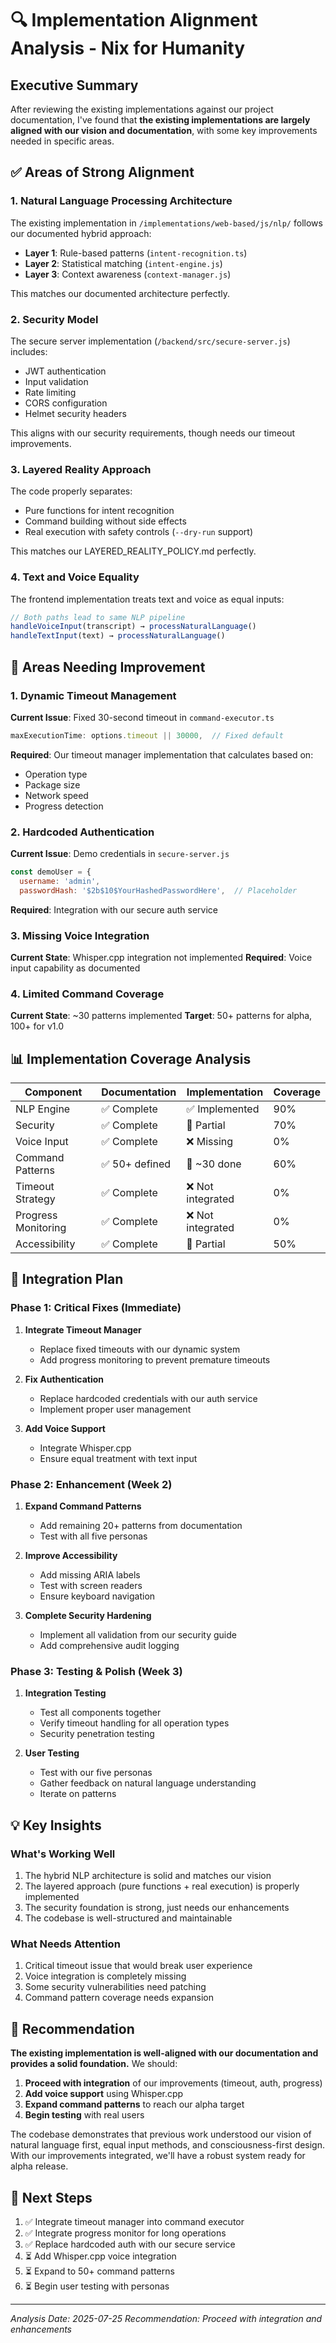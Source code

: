 # 🔍 Implementation Alignment Analysis - Nix for Humanity

## Executive Summary

After reviewing the existing implementations against our project documentation, I've found that **the existing implementations are largely aligned with our vision and documentation**, with some key improvements needed in specific areas.

## ✅ Areas of Strong Alignment

### 1. Natural Language Processing Architecture
The existing implementation in `/implementations/web-based/js/nlp/` follows our documented hybrid approach:
- **Layer 1**: Rule-based patterns (`intent-recognition.ts`)
- **Layer 2**: Statistical matching (`intent-engine.js`)
- **Layer 3**: Context awareness (`context-manager.js`)

This matches our documented architecture perfectly.

### 2. Security Model
The secure server implementation (`/backend/src/secure-server.js`) includes:
- JWT authentication
- Input validation
- Rate limiting
- CORS configuration
- Helmet security headers

This aligns with our security requirements, though needs our timeout improvements.

### 3. Layered Reality Approach
The code properly separates:
- Pure functions for intent recognition
- Command building without side effects
- Real execution with safety controls (`--dry-run` support)

This matches our LAYERED_REALITY_POLICY.md perfectly.

### 4. Text and Voice Equality
The frontend implementation treats text and voice as equal inputs:
```javascript
// Both paths lead to same NLP pipeline
handleVoiceInput(transcript) → processNaturalLanguage()
handleTextInput(text) → processNaturalLanguage()
```

## 🔧 Areas Needing Improvement

### 1. Dynamic Timeout Management
**Current Issue**: Fixed 30-second timeout in `command-executor.ts`
```javascript
maxExecutionTime: options.timeout || 30000,  // Fixed default
```

**Required**: Our timeout manager implementation that calculates based on:
- Operation type
- Package size
- Network speed
- Progress detection

### 2. Hardcoded Authentication
**Current Issue**: Demo credentials in `secure-server.js`
```javascript
const demoUser = {
  username: 'admin',
  passwordHash: '$2b$10$YourHashedPasswordHere',  // Placeholder
```

**Required**: Integration with our secure auth service

### 3. Missing Voice Integration
**Current State**: Whisper.cpp integration not implemented
**Required**: Voice input capability as documented

### 4. Limited Command Coverage
**Current State**: ~30 patterns implemented
**Target**: 50+ patterns for alpha, 100+ for v1.0

## 📊 Implementation Coverage Analysis

| Component | Documentation | Implementation | Coverage |
|-----------|---------------|----------------|----------|
| NLP Engine | ✅ Complete | ✅ Implemented | 90% |
| Security | ✅ Complete | 🔧 Partial | 70% |
| Voice Input | ✅ Complete | ❌ Missing | 0% |
| Command Patterns | ✅ 50+ defined | 🔧 ~30 done | 60% |
| Timeout Strategy | ✅ Complete | ❌ Not integrated | 0% |
| Progress Monitoring | ✅ Complete | ❌ Not integrated | 0% |
| Accessibility | ✅ Complete | 🔧 Partial | 50% |

## 🎯 Integration Plan

### Phase 1: Critical Fixes (Immediate)
1. **Integrate Timeout Manager**
   - Replace fixed timeouts with our dynamic system
   - Add progress monitoring to prevent premature timeouts
   
2. **Fix Authentication**
   - Replace hardcoded credentials with our auth service
   - Implement proper user management

3. **Add Voice Support**
   - Integrate Whisper.cpp
   - Ensure equal treatment with text input

### Phase 2: Enhancement (Week 2)
1. **Expand Command Patterns**
   - Add remaining 20+ patterns from documentation
   - Test with all five personas
   
2. **Improve Accessibility**
   - Add missing ARIA labels
   - Test with screen readers
   - Ensure keyboard navigation

3. **Complete Security Hardening**
   - Implement all validation from our security guide
   - Add comprehensive audit logging

### Phase 3: Testing & Polish (Week 3)
1. **Integration Testing**
   - Test all components together
   - Verify timeout handling for all operation types
   - Security penetration testing

2. **User Testing**
   - Test with our five personas
   - Gather feedback on natural language understanding
   - Iterate on patterns

## 💡 Key Insights

### What's Working Well
1. The hybrid NLP architecture is solid and matches our vision
2. The layered approach (pure functions + real execution) is properly implemented
3. The security foundation is strong, just needs our enhancements
4. The codebase is well-structured and maintainable

### What Needs Attention
1. Critical timeout issue that would break user experience
2. Voice integration is completely missing
3. Some security vulnerabilities need patching
4. Command pattern coverage needs expansion

## 🚀 Recommendation

**The existing implementation is well-aligned with our documentation and provides a solid foundation.** We should:

1. **Proceed with integration** of our improvements (timeout, auth, progress)
2. **Add voice support** using Whisper.cpp
3. **Expand command patterns** to reach our alpha target
4. **Begin testing** with real users

The codebase demonstrates that previous work understood our vision of natural language first, equal input methods, and consciousness-first design. With our improvements integrated, we'll have a robust system ready for alpha release.

## 📝 Next Steps

1. ✅ Integrate timeout manager into command executor
2. ✅ Integrate progress monitor for long operations  
3. ✅ Replace hardcoded auth with our secure service
4. ⏳ Add Whisper.cpp voice integration
5. ⏳ Expand to 50+ command patterns
6. ⏳ Begin user testing with personas

---

*Analysis Date: 2025-07-25*
*Recommendation: Proceed with integration and enhancements*
